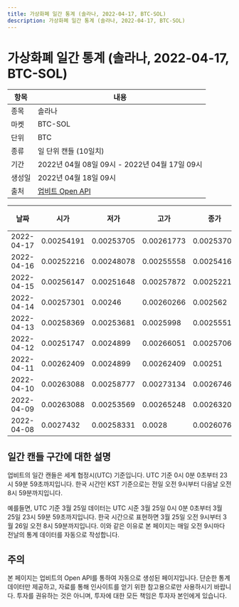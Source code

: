 ```yaml
---
title: 가상화폐 일간 통계 (솔라나, 2022-04-17, BTC-SOL)
description: 가상화폐 일간 통계 (솔라나, 2022-04-17, BTC-SOL)
---
```



가상화폐 일간 통계 (솔라나, 2022-04-17, BTC-SOL)
===

|항목|내용|
|--|--|
|종목|솔라나|
|마켓|BTC-SOL|
|단위|BTC|
|종류|일 단위 캔들 (10일치)|
|기간|2022년 04월 08일 09시 - 2022년 04월 17일 09시|
|생성일|2022년 04월 18일 09시|
|출처|[업비트 Open API](https://docs.upbit.com)|


|날짜|시가|저가|고가|종가|비고|
|--|--|--|--|--|--|
|2022-04-17|0.00254191|0.00253705|0.00261773|0.00253705|    |
|2022-04-16|0.00252216|0.00248078|0.00255558|0.00254166|    |
|2022-04-15|0.00256147|0.00251648|0.00257872|0.00252216|    |
|2022-04-14|0.00257301|0.00246|0.00260266|0.002562|    |
|2022-04-13|0.00258369|0.00253681|0.0025998|0.00255517|    |
|2022-04-12|0.00251747|0.0024899|0.00266051|0.0025706|    |
|2022-04-11|0.00262409|0.0024899|0.00262409|0.00251|    |
|2022-04-10|0.00263088|0.00258777|0.00273134|0.00267463|    |
|2022-04-09|0.00263088|0.00253569|0.00265248|0.00263209|    |
|2022-04-08|0.0027432|0.00258331|0.0028|0.00260761|    |


일간 캔들 구간에 대한 설명
---


업비트의 일간 캔들은 세계 협정시(UTC) 기준입니다. 
UTC 기준 0시 0분 0초부터 23시 59분 59초까지입니다. 
한국 시간인 KST 기준으로는 전일 오전 9시부터 다음날 오전 8시 59분까지입니다. 


예를들면, UTC 기준 3월 25일 데이터는 UTC 시준 3월 25일 0시 0분 0초부터 3월 25일 23시 59분 59초까지입니다. 
한국 시간으로 표현하면 3월 25일 오전 9시부터 3월 26일 오전 8시 59분까지입니다. 
이와 같은 이유로 본 페이지는 매일 오전 9시마다 전날의 통계 데이터를 자동으로 작성합니다. 


주의
---


본 페이지는 업비트의 Open API를 통하여 자동으로 생성된 페이지입니다. 
단순한 통계 데이터만 제공하고, 자료를 통해 인사이트를 얻기 위한 참고용으로만 사용하시기 바랍니다. 
투자를 권유하는 것은 아니며, 투자에 대한 모든 책임은 투자자 본인에게 있습니다. 
